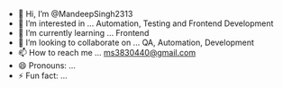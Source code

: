 - 👋 Hi, I’m @MandeepSingh2313
- 👀 I’m interested in ... Automation, Testing and Frontend Development
- 🌱 I’m currently learning ... Frontend
- 💞️ I’m looking to collaborate on ... QA, Automation, Development
- 📫 How to reach me ... ms3830440@gmail.com
- 😄 Pronouns: ...
- ⚡ Fun fact: ...

<!---
MandeepSingh2313/MandeepSingh2313 is a ✨ special ✨ repository because its `README.md` (this file) appears on your GitHub profile.
You can click the Preview link to take a look at your changes.
--->
